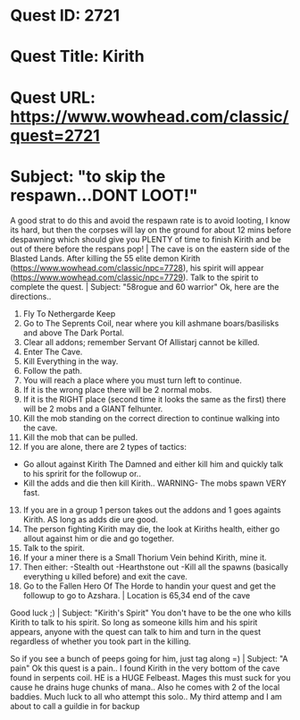 # Quest ID: 2721
# Quest Title: Kirith
# Quest URL: https://www.wowhead.com/classic/quest=2721
# Subject: "to skip the respawn...DONT LOOT!"
A good strat to do this and avoid the respawn rate is to avoid looting, I know its hard, but then the corpses will lay on the ground for about 12 mins before despawning which should give you PLENTY of time to finish Kirith and be out of there before the respans pop! | The cave is on the eastern side of the Blasted Lands. After killing the 55 elite demon Kirith (https://www.wowhead.com/classic/npc=7728), his spirit will appear (https://www.wowhead.com/classic/npc=7729). Talk to the spirit to complete the quest. | Subject: "58rogue and 60 warrior"
Ok, here are the directions..
1. Fly To Nethergarde Keep
2. Go to The Seprents Coil, near where you kill ashmane boars/basilisks and above The Dark Portal.
3. Clear all addons; remember Servant Of Allistarj cannot be killed.
4. Enter The Cave.
5. Kill Everything in the way.
6. Follow the path.
7. You will reach a place where you must turn left to continue.
8. If it is the wrong place there will be 2 normal mobs.
9. If it is the RIGHT place (second time it looks the same as the first) there will be 2 mobs and a GIANT felhunter.
10. Kill the mob standing on the correct direction to continue walking into the cave.
11. Kill the mob that can be pulled.
12. If you are alone, there are 2 types of tactics:
- Go allout against Kirith The Damned and either kill him and quickly talk to his spririt for the followup or..
- Kill the adds and die then kill Kirith..
WARNING- The mobs spawn VERY fast.
13. If you are in a group 1 person takes out the addons and 1 goes againts Kirith. AS long as adds die ure good.
14. The person fighting Kirith may die, the look at Kiriths health, either go allout against him or die and go together.
15. Talk to the spirit.
16. If your a miner there is a Small Thorium Vein behind Kirith, mine it.
17. Then either:
-Stealth out
-Hearthstone out
-Kill all the spawns (basically everything u killed before) and exit the cave.
18. Go to the Fallen Hero Of The Horde to handin your quest and get the followup to go to Azshara. | Location is 65,34 end of the cave

Good luck ;) | Subject: "Kirith's Spirit"
You don't have to be the one who kills Kirith to talk to his spirit. So long as someone kills him and his spirit appears, anyone with the quest can talk to him and turn in the quest regardless of whether you took part in the killing.

So if you see a bunch of peeps going for him, just tag along =) | Subject: "A pain"
Ok this quest is a pain.. I found Kirith in the very bottom of the cave found in serpents coil. HE is a HUGE Felbeast. Mages this must suck for you cause he drains huge chunks of mana.. Also he comes with 2 of the local baddies. Much luck to all who attempt this solo.. My third attemp and I am about to call a guildie in for backup